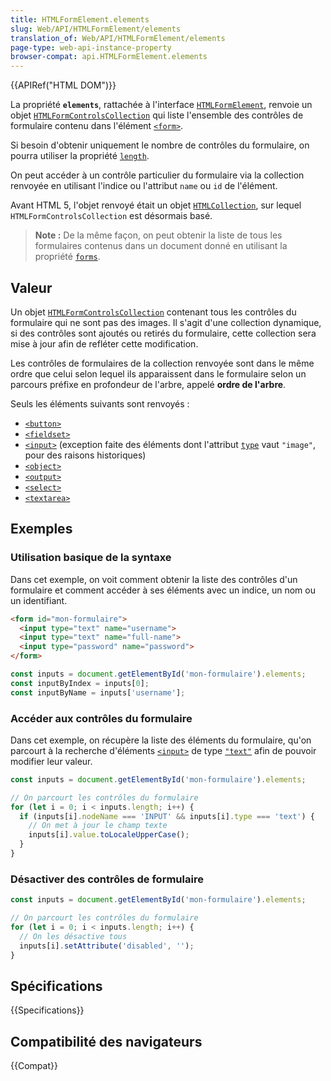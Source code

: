 ```yaml
---
title: HTMLFormElement.elements
slug: Web/API/HTMLFormElement/elements
translation_of: Web/API/HTMLFormElement/elements
page-type: web-api-instance-property
browser-compat: api.HTMLFormElement.elements
---
```


{{APIRef("HTML DOM")}}

La propriété **`elements`**, rattachée à l'interface [`HTMLFormElement`](/fr/docs/Web/API/HTMLFormElement), renvoie un objet [`HTMLFormControlsCollection`](/fr/docs/Web/API/HTMLFormControlsCollection) qui liste l'ensemble des contrôles de formulaire contenu dans l'élément [`<form>`](/fr/docs/Web/HTML/Element/Form).

Si besoin d'obtenir uniquement le nombre de contrôles du formulaire, on pourra utiliser la propriété [`length`](/fr/docs/Web/API/HTMLFormElement/length).

On peut accéder à un contrôle particulier du formulaire via la collection renvoyée en utilisant l'indice ou l'attribut  `name` ou `id` de l'élément.

Avant HTML 5, l'objet renvoyé était un objet [`HTMLCollection`](/fr/docs/Web/API/HTMLCollection), sur lequel `HTMLFormControlsCollection` est désormais basé.

> **Note :** De la même façon, on peut obtenir la liste de tous les formulaires contenus dans un document donné en utilisant la propriété [`forms`](/fr/docs/Web/API/Document/forms).

## Valeur

Un objet [`HTMLFormControlsCollection`](/fr/docs/Web/API/HTMLFormControlsCollection) contenant tous les contrôles du formulaire qui ne sont pas des images. Il s'agit d'une collection dynamique, si des contrôles sont ajoutés ou retirés du formulaire, cette collection sera mise à jour afin de refléter cette modification.

Les contrôles de formulaires de la collection renvoyée sont dans le même ordre que celui selon lequel ils apparaissent dans le formulaire selon un parcours préfixe en profondeur de l'arbre, appelé **ordre de l'arbre**.

Seuls les éléments suivants sont renvoyés&nbsp;:

- [`<button>`](/fr/docs/Web/HTML/Element/Button)
- [`<fieldset>`](/fr/docs/Web/HTML/Element/Fieldset)
- [`<input>`](/fr/docs/Web/HTML/Element/input) (exception faite des éléments dont l'attribut [`type`](/fr/docs/Web/HTML/Element/input#type) vaut `"image"`, pour des raisons historiques)
- [`<object>`](/fr/docs/Web/HTML/Element/object)
- [`<output>`](/fr/docs/Web/HTML/Element/output)
- [`<select>`](/fr/docs/Web/HTML/Element/select)
- [`<textarea>`](/fr/docs/Web/HTML/Element/Textarea)

## Exemples

### Utilisation basique de la syntaxe

Dans cet exemple, on voit comment obtenir la liste des contrôles d'un formulaire et comment accéder à ses éléments avec un indice, un nom ou un identifiant.

```html
<form id="mon-formulaire">
  <input type="text" name="username">
  <input type="text" name="full-name">
  <input type="password" name="password">
</form>
```

```js
const inputs = document.getElementById('mon-formulaire').elements;
const inputByIndex = inputs[0];
const inputByName = inputs['username'];
```

### Accéder aux contrôles du formulaire

Dans cet exemple, on récupère la liste des éléments du formulaire, qu'on parcourt à la recherche d'éléments [`<input>`](/fr/docs/Web/HTML/Element/input) de type [`"text"`](/fr/docs/Web/HTML/Element/Input/text) afin de pouvoir modifier leur valeur.

```js
const inputs = document.getElementById('mon-formulaire').elements;

// On parcourt les contrôles du formulaire
for (let i = 0; i < inputs.length; i++) {
  if (inputs[i].nodeName === 'INPUT' && inputs[i].type === 'text') {
    // On met à jour le champ texte
    inputs[i].value.toLocaleUpperCase();
  }
}
```

### Désactiver des contrôles de formulaire

```js
const inputs = document.getElementById('mon-formulaire').elements;

// On parcourt les contrôles du formulaire
for (let i = 0; i < inputs.length; i++) {
  // On les désactive tous
  inputs[i].setAttribute('disabled', '');
}
```

## Spécifications

{{Specifications}}

## Compatibilité des navigateurs

{{Compat}}
